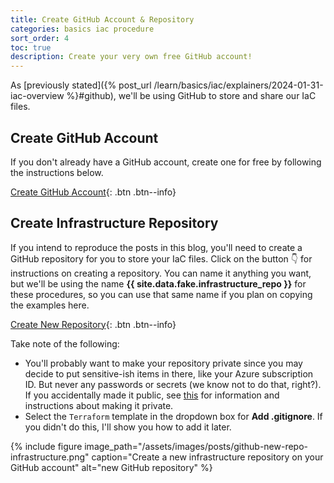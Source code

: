 ```yaml
---
title: Create GitHub Account & Repository
categories: basics iac procedure
sort_order: 4
toc: true
description: Create your very own free GitHub account!
---
```

As [previously stated]({% post_url /learn/basics/iac/explainers/2024-01-31-iac-overview %}#github), we'll be using GitHub to store and share our IaC files.<!--more-->

## Create GitHub Account

If you don't already have a GitHub account, create one for free by following the instructions below.

[Create GitHub Account](https://docs.github.com/en/get-started/start-your-journey/creating-an-account-on-github){: .btn .btn--info}

## Create Infrastructure Repository

If you intend to reproduce the posts in this blog, you'll need to create a GitHub repository for you to store your IaC files. Click on the button :point_down: for instructions on creating a repository. You can name it anything you want, but we'll be using the name **{{ site.data.fake.infrastructure_repo }}** for these procedures, so you can use that same name if you plan on copying the examples here.

[Create New Repository](https://docs.github.com/en/repositories/creating-and-managing-repositories/creating-a-new-repository){: .btn .btn--info}

Take note of the following:

- You'll probably want to make your repository private since you may decide to put sensitive-ish items in there, like your Azure subscription ID. But never any passwords or secrets (we know not to do that, right?). If you accidentally made it public, see [this](https://docs.github.com/en/repositories/managing-your-repositorys-settings-and-features/managing-repository-settings/setting-repository-visibility) for information and instructions about making it private.
- Select the `Terraform` template in the dropdown box for **Add .gitignore**. If you didn't do this, I'll show you how to add it later.

{% include figure image_path="/assets/images/posts/github-new-repo-infrastructure.png" caption="Create a new infrastructure repository on your GitHub account" alt="new GitHub repository" %}
